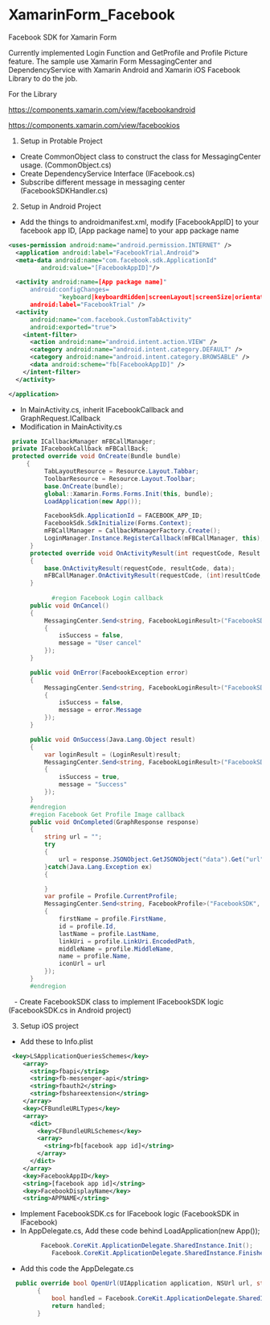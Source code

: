 # XamarinForm_Facebook
Facebook SDK for Xamarin Form

Currently implemented Login Function and GetProfile and Profile Picture feature.
The sample use Xamarin Form MessagingCenter and DependencyService with Xamarin Android and Xamarin iOS Facebook Library to do the job.

For the Library

https://components.xamarin.com/view/facebookandroid

https://components.xamarin.com/view/facebookios


1. Setup in Protable Project

  - Create CommonObject class to construct the class for MessagingCenter usage. (CommonObject.cs)
  - Create DependencyService Interface (IFacebook.cs)
  - Subscribe different message in messaging center (FacebookSDKHandler.cs)
  
2. Setup in Android Project

  - Add the things to androidmanifest.xml, modify [FacebookAppID] to your facebook app ID, [App package name] to your app package name
  ```XML
<uses-permission android:name="android.permission.INTERNET" />
	<application android:label="FacebookTrial.Android">
    <meta-data android:name="com.facebook.sdk.ApplicationId"
           android:value="[FacebookAppID]"/>

    <activity android:name=[App package name]"
        android:configChanges=
                "keyboard|keyboardHidden|screenLayout|screenSize|orientation"
        android:label="FacebookTrial" />
    <activity
        android:name="com.facebook.CustomTabActivity"
        android:exported="true">
      <intent-filter>
        <action android:name="android.intent.action.VIEW" />
        <category android:name="android.intent.category.DEFAULT" />
        <category android:name="android.intent.category.BROWSABLE" />
        <data android:scheme="fb[FacebookAppID]" />
      </intent-filter>
    </activity>

  </application>
```

  - In MainActivity.cs, inherit IFacebookCallback and GraphRequest.ICallback
  - Modification in MainActivity.cs
  ```C#
   private ICallbackManager mFBCallManager;
   private IFacebookCallback mFBCallBack;
   protected override void OnCreate(Bundle bundle)
       { 
            TabLayoutResource = Resource.Layout.Tabbar;
            ToolbarResource = Resource.Layout.Toolbar;
            base.OnCreate(bundle);
            global::Xamarin.Forms.Forms.Init(this, bundle);
            LoadApplication(new App());

            FacebookSdk.ApplicationId = FACEBOOK_APP_ID;
            FacebookSdk.SdkInitialize(Forms.Context);
            mFBCallManager = CallbackManagerFactory.Create();
            LoginManager.Instance.RegisterCallback(mFBCallManager, this);
        }
        protected override void OnActivityResult(int requestCode, Result resultCode, Intent data)
        {
            base.OnActivityResult(requestCode, resultCode, data);
            mFBCallManager.OnActivityResult(requestCode, (int)resultCode, data);
        }
        
              #region Facebook Login callback
        public void OnCancel()
        {
            MessagingCenter.Send<string, FacebookLoginResult>("FacebookSDK", "OnLogin", new FacebookLoginResult
            {
                isSuccess = false,
                message = "User cancel"
            });
        }

        public void OnError(FacebookException error)
        {
            MessagingCenter.Send<string, FacebookLoginResult>("FacebookSDK", "OnLogin", new FacebookLoginResult
            {
                isSuccess = false,
                message = error.Message
            });
        }

        public void OnSuccess(Java.Lang.Object result)
        {
            var loginResult = (LoginResult)result;
            MessagingCenter.Send<string, FacebookLoginResult>("FacebookSDK", "OnLogin", new FacebookLoginResult
            {
                isSuccess = true,
                message = "Success"
            });
        }
        #endregion
        #region Facebook Get Profile Image callback
        public void OnCompleted(GraphResponse response)
        {
            string url = "";
            try
            {
                url = response.JSONObject.GetJSONObject("data").Get("url").ToString();
            }catch(Java.Lang.Exception ex)
            {

            }
            var profile = Profile.CurrentProfile;
            MessagingCenter.Send<string, FacebookProfile>("FacebookSDK", "OnProfile", new FacebookProfile
            {
                firstName = profile.FirstName,
                id = profile.Id,
                lastName = profile.LastName,
                linkUri = profile.LinkUri.EncodedPath,
                middleName = profile.MiddleName,
                name = profile.Name,
                iconUrl = url
            });
        }
        #endregion  
  ```
  
    - Create FacebookSDK class to implement IFacebookSDK logic (FacebookSDK.cs in Android project)
    
3.  Setup iOS project
- Add these to Info.plist
```XML
 <key>LSApplicationQueriesSchemes</key>
    <array>
      <string>fbapi</string>
      <string>fb-messenger-api</string>
      <string>fbauth2</string>
      <string>fbshareextension</string>
    </array>
    <key>CFBundleURLTypes</key>
    <array>
      <dict>
        <key>CFBundleURLSchemes</key>
        <array>
          <string>fb[facebook app id]</string>
        </array>
      </dict>
    </array>
    <key>FacebookAppID</key>
    <string>[facebook app id]</string>
    <key>FacebookDisplayName</key>
    <string>APPNAME</string>
```
- Implement FacebookSDK.cs for IFacebook logic (FacebookSDK in IFacebook)
- In AppDelegate.cs, Add these code behind LoadApplication(new App());
```C#
         Facebook.CoreKit.ApplicationDelegate.SharedInstance.Init();
            Facebook.CoreKit.ApplicationDelegate.SharedInstance.FinishedLaunching(app, options);
```
- Add this code the AppDelegate.cs
```C#
  public override bool OpenUrl(UIApplication application, NSUrl url, string sourceApplication, NSObject annotation)
        {
            bool handled = Facebook.CoreKit.ApplicationDelegate.SharedInstance.OpenUrl(application, url, sourceApplication, annotation);
            return handled;
        }
```
